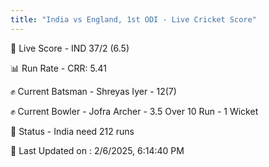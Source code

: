 ```yaml
---
title: "India vs England, 1st ODI - Live Cricket Score"
---
```


🔴 Live Score - IND 37/2 (6.5)  

📊 Run Rate - CRR: 5.41  

✊ Current Batsman - Shreyas Iyer - 12(7)  

✊ Current Bowler - Jofra Archer - 3.5 Over 10 Run - 1 Wicket  

📑 Status - India need 212 runs

📝 Last Updated on : 2/6/2025, 6:14:40 PM  

